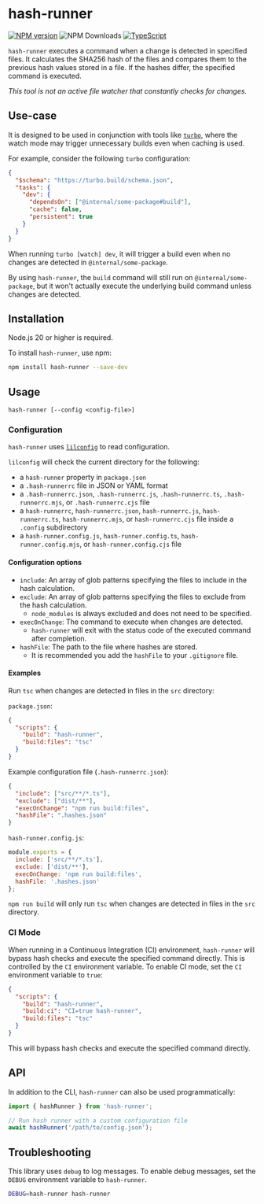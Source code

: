 # hash-runner

[![NPM version](https://img.shields.io/npm/v/loglayer.svg?style=flat-square)](https://www.npmjs.com/package/hash-runner)
![NPM Downloads](https://img.shields.io/npm/dm/hash-runner)
[![TypeScript](https://img.shields.io/badge/%3C%2F%3E-TypeScript-%230074c1.svg)](http://www.typescriptlang.org/)

`hash-runner` executes a command when a change is detected in specified files. 
It calculates the SHA256 hash of the files and compares them to the previous hash values stored in a file. 
If the hashes differ, the specified command is executed.

*This tool is not an active file watcher that constantly checks for changes.*

## Use-case

It is designed to be used in conjunction with tools like [`turbo`](https://turbo.build/),
where the watch mode may trigger unnecessary builds even when caching is used.

For example, consider the following `turbo` configuration:

```json
{
  "$schema": "https://turbo.build/schema.json",
  "tasks": {
    "dev": {
      "dependsOn": ["@internal/some-package#build"],
      "cache": false,
      "persistent": true
    }
  }
}
```

When running `turbo [watch] dev`, it will trigger a build even when no changes are detected in `@internal/some-package`.

By using `hash-runner`, the `build` command will still run on `@internal/some-package`, but it won't actually
execute the underlying build command unless changes are detected.

## Installation

Node.js 20 or higher is required.

To install `hash-runner`, use npm:

```sh
npm install hash-runner --save-dev
```

## Usage

`hash-runner [--config <config-file>]`

### Configuration

`hash-runner` uses [`lilconfig`](https://github.com/antonk52/lilconfig) to read configuration.

`lilconfig` will check the current directory for the following:

- a `hash-runner` property in `package.json`
- a `.hash-runnerrc` file in JSON or YAML format
- a `.hash-runnerrc.json`, `.hash-runnerrc.js`, `.hash-runnerrc.ts`, `.hash-runnerrc.mjs`, or `.hash-runnerrc.cjs` file
- a `hash-runnerrc`, `hash-runnerrc.json`, `hash-runnerrc.js`, `hash-runnerrc.ts`, `hash-runnerrc.mjs`, or `hash-runnerrc.cjs` file inside a `.config` subdirectory
- a `hash-runner.config.js`, `hash-runner.config.ts`, `hash-runner.config.mjs`, or `hash-runner.config.cjs` file

#### Configuration options

- `include`: An array of glob patterns specifying the files to include in the hash calculation.
- `exclude`: An array of glob patterns specifying the files to exclude from the hash calculation.
  * `node_modules` is always excluded and does not need to be specified.
- `execOnChange`: The command to execute when changes are detected.
  * `hash-runner` will exit with the status code of the executed command after completion.
- `hashFile`: The path to the file where hashes are stored.
  * It is recommended you add the `hashFile` to your `.gitignore` file.

#### Examples

Run `tsc` when changes are detected in files in the `src` directory:

`package.json`:

```json
{
  "scripts": {
    "build": "hash-runner",
    "build:files": "tsc"
  }
}
```

Example configuration file (`.hash-runnerrc.json`):

```json
{
  "include": ["src/**/*.ts"],
  "exclude": ["dist/**"],
  "execOnChange": "npm run build:files",
  "hashFile": ".hashes.json"
}
```

`hash-runner.config.js`:

```js
module.exports = {
  include: ['src/**/*.ts'],
  exclude: ['dist/**'],
  execOnChange: 'npm run build:files',
  hashFile: '.hashes.json'
};
```

`npm run build` will only run `tsc` when changes are detected in files in the `src` directory.

### CI Mode

When running in a Continuous Integration (CI) environment, `hash-runner` will bypass hash checks and execute the specified command directly. This is controlled by the `CI` environment variable.
To enable CI mode, set the `CI` environment variable to `true`:

```json
{
  "scripts": {
    "build": "hash-runner",
    "build:ci": "CI=true hash-runner",
    "build:files": "tsc"
  }
}
```

This will bypass hash checks and execute the specified command directly.

## API

In addition to the CLI, `hash-runner` can also be used programmatically:

```typescript
import { hashRunner } from 'hash-runner';

// Run hash runner with a custom configuration file
await hashRunner('/path/to/config.json');
```

## Troubleshooting

This library uses `debug` to log messages. To enable debug messages, set the `DEBUG` environment variable to `hash-runner`.

```sh
DEBUG=hash-runner hash-runner
```
